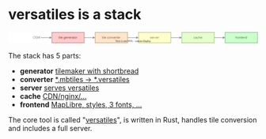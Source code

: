# versatiles is a stack

<img src="https://github.com/versatiles-org/.github/raw/main/profile/stack.svg">

The stack has 5 parts:

- **generator** [tilemaker with shortbread](https://github.com/versatiles-org/versatiles-generator) 
- **converter** [*.mbtiles -> *.versatiles](https://github.com/versatiles-org/versatiles-converter)
- **server** [serves versatiles](https://github.com/versatiles-org/versatiles-server)
- **cache** [CDN/nginx/...]()
- **frontend** [MapLibre, styles, 3 fonts, ...](https://github.com/versatiles-org/versatiles-frontend)

The core tool is called "[versatiles](https://github.com/versatiles-org/versatiles)", is written in Rust, handles tile conversion and includes a full server.
